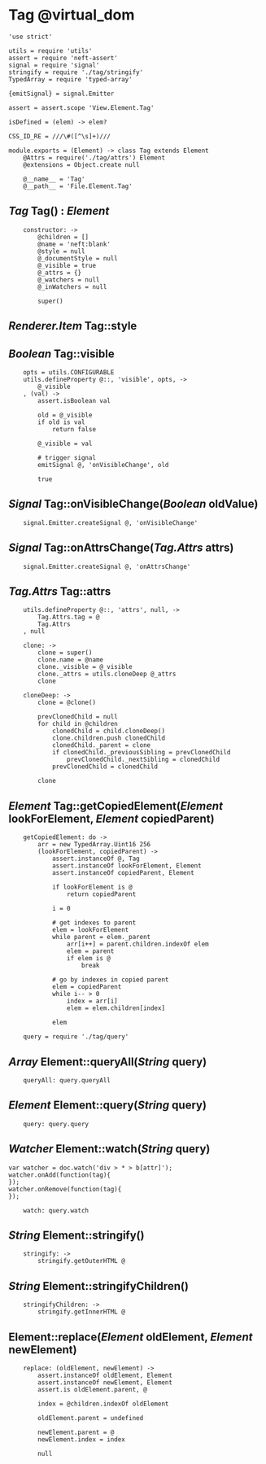 Tag @virtual_dom
================

	'use strict'

	utils = require 'utils'
	assert = require 'neft-assert'
	signal = require 'signal'
	stringify = require './tag/stringify'
	TypedArray = require 'typed-array'

	{emitSignal} = signal.Emitter

	assert = assert.scope 'View.Element.Tag'

	isDefined = (elem) -> elem?

	CSS_ID_RE = ///\#([^\s]+)///

	module.exports = (Element) -> class Tag extends Element
		@Attrs = require('./tag/attrs') Element
		@extensions = Object.create null

		@__name__ = 'Tag'
		@__path__ = 'File.Element.Tag'

*Tag* Tag() : *Element*
-----------------------

		constructor: ->
			@children = []
			@name = 'neft:blank'
			@style = null
			@_documentStyle = null
			@_visible = true
			@_attrs = {}
			@_watchers = null
			@_inWatchers = null

			super()

*Renderer.Item* Tag::style
--------------------------

*Boolean* Tag::visible
----------------------

		opts = utils.CONFIGURABLE
		utils.defineProperty @::, 'visible', opts, ->
			@_visible
		, (val) ->
			assert.isBoolean val

			old = @_visible
			if old is val
				return false

			@_visible = val

			# trigger signal
			emitSignal @, 'onVisibleChange', old

			true

*Signal* Tag::onVisibleChange(*Boolean* oldValue)
-------------------------------------------------

		signal.Emitter.createSignal @, 'onVisibleChange'

*Signal* Tag::onAttrsChange(*Tag.Attrs* attrs)
----------------------------------------------

		signal.Emitter.createSignal @, 'onAttrsChange'

*Tag.Attrs* Tag::attrs
----------------------

		utils.defineProperty @::, 'attrs', null, ->
			Tag.Attrs.tag = @
			Tag.Attrs
		, null

		clone: ->
			clone = super()
			clone.name = @name
			clone._visible = @_visible
			clone._attrs = utils.cloneDeep @_attrs
			clone

		cloneDeep: ->
			clone = @clone()

			prevClonedChild = null
			for child in @children
				clonedChild = child.cloneDeep()
				clone.children.push clonedChild
				clonedChild._parent = clone
				if clonedChild._previousSibling = prevClonedChild
					prevClonedChild._nextSibling = clonedChild
				prevClonedChild = clonedChild

			clone

*Element* Tag::getCopiedElement(*Element* lookForElement, *Element* copiedParent)
---------------------------------------------------------------------------------

		getCopiedElement: do ->
			arr = new TypedArray.Uint16 256
			(lookForElement, copiedParent) ->
				assert.instanceOf @, Tag
				assert.instanceOf lookForElement, Element
				assert.instanceOf copiedParent, Element

				if lookForElement is @
					return copiedParent

				i = 0

				# get indexes to parent
				elem = lookForElement
				while parent = elem._parent
					arr[i++] = parent.children.indexOf elem
					elem = parent
					if elem is @
						break

				# go by indexes in copied parent
				elem = copiedParent
				while i-- > 0
					index = arr[i]
					elem = elem.children[index]

				elem

		query = require './tag/query'

*Array* Element::queryAll(*String* query)
-----------------------------------------

		queryAll: query.queryAll

*Element* Element::query(*String* query)
----------------------------------------

		query: query.query

*Watcher* Element::watch(*String* query)
----------------------------------------

```
var watcher = doc.watch('div > * > b[attr]');
watcher.onAdd(function(tag){
});
watcher.onRemove(function(tag){
});
```

		watch: query.watch

*String* Element::stringify()
-----------------------------

		stringify: ->
			stringify.getOuterHTML @

*String* Element::stringifyChildren()
-------------------------------------

		stringifyChildren: ->
			stringify.getInnerHTML @

Element::replace(*Element* oldElement, *Element* newElement)
------------------------------------------------------------

		replace: (oldElement, newElement) ->
			assert.instanceOf oldElement, Element
			assert.instanceOf newElement, Element
			assert.is oldElement.parent, @

			index = @children.indexOf oldElement

			oldElement.parent = undefined

			newElement.parent = @
			newElement.index = index

			null
